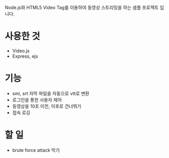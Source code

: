 

Node.js와 HTML5 Video Tag를 이용하여 동영상 스트리밍을 하는 샘플 프로젝트 입니다.

# 사용한 것

- Video.js
- Express, ejs

# 기능

- smi, srt 자막 파일을 자동으로 vtt로 변환
- 로그인을 통한 사용자 제어
- 동영상을 10초 이전, 이후로 건너뛰기
- 접속 로깅

# 할 일

- brute force attack 막기
